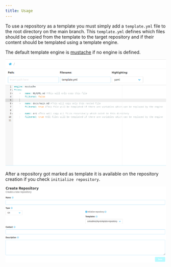 ```yaml
---
title: Usage
---
```

To use a repository as a template you must simply add a `template.yml` file to the root directory on the main branch. 
This `template.yml` defines which files should be copied from the template to the target repository 
and if their content should be templated using a template engine. 

The default template engine is [mustache](https://mustache.github.io/) if no engine is defined.

![Template](assets/template.png)

After a repository got marked as template it is available on the repository creation if you check `initialize repository`.

![Create repository](assets/create-repo.png)
